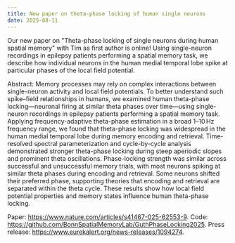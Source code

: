 ```yaml
---
title: New paper on theta-phase locking of human single neurons
date: 2025-08-11
---
```


Our new paper on "Theta-phase locking of single neurons during human spatial memory" with Tim as first author is online! Using single-neuron recordings in epilepsy patients performing a spatial memory task, we describe how individual neurons in the human medial temporal lobe spike at particular phases of the local field potential.

<!--more-->

Abstract: Memory processes may rely on complex interactions between single-neuron activity and local field potentials. To better understand such spike–field relationships in humans, we examined human theta-phase locking—neuronal firing at similar theta phases over time—using single-neuron recordings in epilepsy patients performing a spatial memory task. Applying frequency-adaptive theta-phase estimation in a broad 1–10 Hz frequency range, we found that theta-phase locking was widespread in the human medial temporal lobe during memory encoding and retrieval. Time-resolved spectral parameterization and cycle-by-cycle analysis demonstrated stronger theta-phase locking during steep aperiodic slopes and prominent theta oscillations. Phase-locking strength was similar across successful and unsuccessful memory trials, with most neurons spiking at similar theta phases during encoding and retrieval. Some neurons shifted their preferred phase, supporting theories that encoding and retrieval are separated within the theta cycle. These results show how local field potential properties and memory states influence human theta-phase locking.

Paper: https://www.nature.com/articles/s41467-025-62553-9.
Code: https://github.com/BonnSpatialMemoryLab/GuthPhaseLocking2025.
Press release: https://www.eurekalert.org/news-releases/1094274.